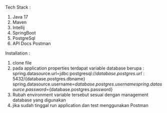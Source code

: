 Tech Stack :
1. Java 17
2. Maven
3. Intellij 
4. SpringBoot
5. PostgreSql
6. API Docs Postman

Installation :
1. clone file
2. pada application properties terdapat variable database berupa :
   spring.datasource.url=jdbc:postgresql://${database.postgres.url}:5432/${database.postgres.dbname}
   spring.datasource.username=${database.postgres.username}
   spring.datasource.password=${database.postgres.password}
3. Rubah environment variable tersebut sesuai dengan management database yang digunakan
4. jika sudah tinggal run application dan test menggunakan Postman